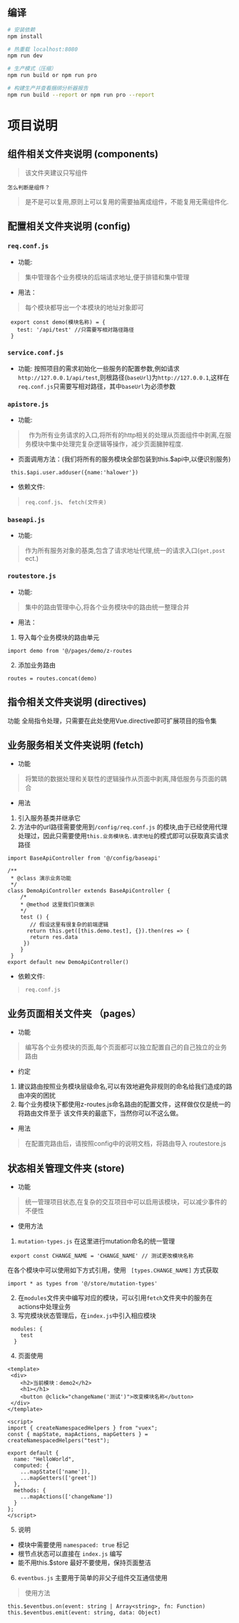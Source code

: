 ## 编译

``` bash
# 安装依赖
npm install

# 热重载 localhost:8080
npm run dev

# 生产模式（压缩）
npm run build or npm run pro

# 构建生产并查看捆绑分析器报告
npm run build --report or npm run pro --report
```
# 项目说明

## 组件相关文件夹说明 (components)
> 该文件夹建议只写组件

`怎么判断是组件？`
>是不是可以复用,原则上可以复用的需要抽离成组件，不能复用无需组件化.


## 配置相关文件夹说明 (config)

### `req.conf.js`
- 功能:
> 集中管理各个业务模块的后端请求地址,便于排错和集中管理
- 用法：
>  每个模块都导出一个本模块的地址对象即可
 ```
  export const demo(模块名称) = {
    test: '/api/test' //只需要写相对路径路径
  }
 ```

### `service.conf.js`
- 功能: 按照项目的需求初始化一些服务的配置参数,例如请求`http://127.0.0.1/api/test`,则根路径(`baseUrl`)为`http://127.0.0.1`,这样在`req.conf.js`只需要写相对路径，其中```baseUrl```为必须参数
> 

### `apistore.js`
- 功能:
>   作为所有业务请求的入口,将所有的http相关的处理从页面组件中剥离,在服务模块中集中处理完复杂逻辑等操作，减少页面臃肿程度.
- 页面调用方法：(我们将所有的服务模块全部包装到this.$api中,以便识别服务)
``` 
 this.$api.user.adduser({name:'halower'}) 
 ```
- 依赖文件:
>  `req.conf.js`、 `fetch(文件夹)`

### `baseapi.js`
- 功能:
> 作为所有服务对象的基类,包含了请求地址代理,统一的请求入口(`get,post` ect.)

### `routestore.js`
- 功能:
> 集中的路由管理中心,将各个业务模块中的路由统一整理合并
- 用法：
1. 导入每个业务模块的路由单元 
```
import demo from '@/pages/demo/z-routes
```
2.  添加业务路由
```
routes = routes.concat(demo)
```
## 指令相关文件夹说明 (directives)

功能
全局指令处理，只需要在此处使用Vue.directive即可扩展项目的指令集

## 业务服务相关文件夹说明 (fetch)
- 功能
> 将繁琐的数据处理和关联性的逻辑操作从页面中剥离,降低服务与页面的耦合
- 用法
1. 引入服务基类并继承它
2. 方法中的url路径需要使用到`/config/req.conf.js` 的模块,由于已经使用代理处理过，因此只需要使用`this.业务模块名.请求地址`的模式即可以获取真实请求路径
```
import BaseApiController from '@/config/baseapi'

/**
 * @class 演示业务功能
 */
class DemoApiController extends BaseApiController {
    /*
    * @method 这里我们只做演示
    */
    test () {
       // 假设这里有很复杂的前端逻辑
      return this.get([this.demo.test], {}).then(res => {
       return res.data
     })
    } 
 }
export default new DemoApiController()
```
- 依赖文件:
>  `req.conf.js`

## 业务页面相关文件夹 （pages）
- 功能
> 编写各个业务模块的页面,每个页面都可以独立配置自己的自己独立的业务路由
- 约定
>
1. 建议路由按照业务模块层级命名,可以有效地避免非规则的命名给我们造成的路由冲突的困扰
2. 每个业务模块下都使用z-routes.js命名路由的配置文件，这样做仅仅是统一的将路由文件至于 该文件夹的最底下，当然你可以不这么做。
- 用法
> 在配置完路由后，请按照config中的说明文档，将路由导入 routestore.js

## 状态相关管理文件夹 (store)
- 功能
> 统一管理项目状态,在复杂的交互项目中可以启用该模块，可以减少事件的不便性

- 使用方法
> 
1. `mutation-types.js` 在这里进行mutation命名的统一管理
```
 export const CHANGE_NAME = 'CHANGE_NAME' // 测试更改模块名称
```
在各个模块中可以使用如下方式引用，使用 ` [types.CHANGE_NAME]` 方式获取

```
import * as types from '@/store/mutation-types' 
```

2. 在`modules`文件夹中编写对应的模块，可以引用`fetch`文件夹中的服务在actions中处理业务
3. 写完模块状态管理后，在`index.js`中引入相应模块
```
 modules: {
    test
  }
```
4. 页面使用
```
<template>
 <div>
    <h2>当前模块：demo2</h2>
    <h1></h1>
    <button @click="changeName('测试')">改变模块名称</button>
 </div>
</template>

<script>
import { createNamespacedHelpers } from "vuex";
const { mapState, mapActions, mapGetters } = createNamespacedHelpers("test");

export default {
  name: "HelloWorld",
  computed: {
    ...mapState(['name']),
    ...mapGetters(['greet'])
  },
  methods: {
    ...mapActions(['changeName'])
  }
};
</script>
```
5. 说明
 - 模块中需要使用 `namespaced: true` 标记
 - 根节点状态可以直接在 `index.js` 编写
 - 能不用this.$store 最好不要使用，保持页面整洁

6. `eventbus.js` 主要用于简单的非父子组件交互通信使用
> 使用方法
```
this.$eventbus.on(event: string | Array<string>, fn: Function)
this.$eventbus.emit(event: string, data: Object)
```
